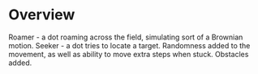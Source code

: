 # Overview
Roamer - a dot roaming across the field, simulating sort of a Brownian motion.
Seeker - a dot tries to locate a target. Randomness added to the movement, as well as ability to move extra steps when stuck. Obstacles added.

